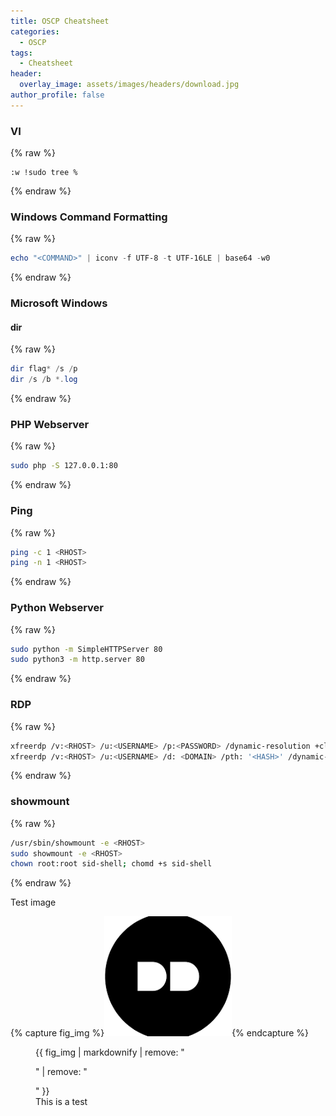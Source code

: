 ```yaml
---
title: OSCP Cheatsheet
categories:
  - OSCP
tags:
  - Cheatsheet
header:
  overlay_image: assets/images/headers/download.jpg
author_profile: false
---
```


### VI



{% raw %}
```shell
:w !sudo tree %
```
{% endraw %}




### Windows Command Formatting



{% raw %}
```powershell
echo "<COMMAND>" | iconv -f UTF-8 -t UTF-16LE | base64 -w0
```
{% endraw %}




### Microsoft Windows



#### dir



{% raw %}
```powershell
dir flag* /s /p
dir /s /b *.log
```
{% endraw %}




### PHP Webserver



{% raw %}
```bash
sudo php -S 127.0.0.1:80
```
{% endraw %}




### Ping



{% raw %}
```bash
ping -c 1 <RHOST>
ping -n 1 <RHOST>
```
{% endraw %}




### Python Webserver



{% raw %}
```bash
sudo python -m SimpleHTTPServer 80
sudo python3 -m http.server 80
```
{% endraw %}




### RDP



{% raw %}
```bash
xfreerdp /v:<RHOST> /u:<USERNAME> /p:<PASSWORD> /dynamic-resolution +clipboard
xfreerdp /v:<RHOST> /u:<USERNAME> /d: <DOMAIN> /pth: '<HASH>' /dynamic-resolutoin +clrdesktop <RHOST>
```
{% endraw %}




### showmount



{% raw %}
```bash
/usr/sbin/showmount -e <RHOST>
sudo showmount -e <RHOST>
chown root:root sid-shell; chomd +s sid-shell
```
{% endraw %}



Test image


{% capture fig_img %}![0](/assets/images/2025-01-28-OSCP-Cheatsheet.md/0.png){% endcapture %}

<figure>{{ fig_img | markdownify | remove: "<p>" | remove: "</p>" }}<figcaption>This is a test</figcaption></figure>